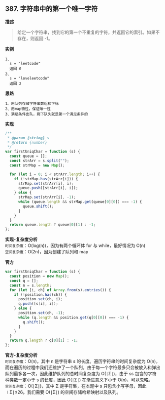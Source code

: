 ## 387. 字符串中的第一个唯一字符

**描述**

> 给定一个字符串，找到它的第一个不重复的字符，并返回它的索引。如果不存在，则返回 -1。

**实例**

```
1、
  s = "leetcode"
  返回 0
2、
  s = "loveleetcode"
  返回 2

```

**思路**

```
1、用队列存储字符串数组和下标
2、用map特性，保证唯一性
3、满足条件出队，剩下队头就是第一个满足条件的
```

**实现**

```js
/**
 * @param {string} s
 * @return {number}
 */
var firstUniqChar = function (s) {
  const queue = [];
  const strArr = s.split("");
  const strMap = new Map();

  for (let i = 0; i < strArr.length; i++) {
    if (!strMap.has(strArr[i])) {
      strMap.set(strArr[i], i);
      queue.push([strArr[i], i]);
    } else {
      strMap.set(strArr[i], -1);
      while (queue.length && strMap.get(queue[0][0]) === -1) {
        queue.shift();
      }
    }
  }
  return queue.length ? queue[0][1] : -1;
};
```

**实现-复杂度分析**  
`时间复杂度`：O(log(n))，因为有两个循环体 for 与 while，最好情况为 O(n)  
`空间复杂度`：O(2n)，因为创建了队列和 map

**官方**

```js
var firstUniqChar = function (s) {
  const position = new Map();
  const q = [];
  const n = s.length;
  for (let [i, ch] of Array.from(s).entries()) {
    if (!position.has(ch)) {
      position.set(ch, i);
      q.push([s[i], i]);
    } else {
      position.set(ch, -1);
      while (q.length && position.get(q[0][0]) === -1) {
        q.shift();
      }
    }
  }
  return q.length ? q[0][1] : -1;
};
```

**官方-复杂度分析**  
`时间复杂度`：O(n)，其中 n 是字符串 s 的长度。遍历字符串的时间复杂度为 O(n)，而在遍历的过程中我们还维护了一个队列，由于每一个字符最多只会被放入和弹出队列最多各一次，因此维护队列的总时间复杂度为 O(∣Σ∣)，由于 ss 包含的字符种类数一定小于 s 的长度，因此 O(∣Σ∣) 在渐进意义下小于 O(n)，可以忽略。  
`空间复杂度`：O(∣Σ∣)，其中 Σ 是字符集，在本题中 s 只包含小写字母，因此 ∣Σ∣≤26。我们需要 O(∣Σ∣) 的空间存储哈希映射以及队列。
